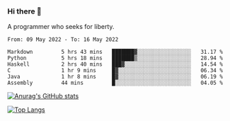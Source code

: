### Hi there 👋

<!--
**shejialuo/shejialuo** is a ✨ _special_ ✨ repository because its `README.md` (this file) appears on your GitHub profile.

Here are some ideas to get you started:

- 🔭 I’m currently working on ...
- 🌱 I’m currently learning ...
- 👯 I’m looking to collaborate on ...
- 🤔 I’m looking for help with ...
- 💬 Ask me about ...
- 📫 How to reach me: ...
- 😄 Pronouns: ...
- ⚡ Fun fact: ...
-->

A programmer who seeks for liberty.

<!--START_SECTION:waka-->

```text
From: 09 May 2022 - To: 16 May 2022

Markdown         5 hrs 43 mins   ███████▓░░░░░░░░░░░░░░░░░   31.17 %
Python           5 hrs 18 mins   ███████▒░░░░░░░░░░░░░░░░░   28.94 %
Haskell          2 hrs 40 mins   ███▓░░░░░░░░░░░░░░░░░░░░░   14.54 %
C                1 hr 9 mins     █▓░░░░░░░░░░░░░░░░░░░░░░░   06.34 %
Java             1 hr 8 mins     █▓░░░░░░░░░░░░░░░░░░░░░░░   06.19 %
Assembly         44 mins         █░░░░░░░░░░░░░░░░░░░░░░░░   04.05 %
```

<!--END_SECTION:waka-->

[![Anurag's GitHub stats](https://github-readme-stats.vercel.app/api?username=shejialuo&show_icons=true&theme=dracula)](https://github.com/anuraghazra/github-readme-stats)

[![Top Langs](https://github-readme-stats.vercel.app/api/top-langs/?username=shejialuo&layout=compact&hide=javascript,html,css,typescript,tex,python,shell,assembly,java)](https://github.com/anuraghazra/github-readme-stats)
